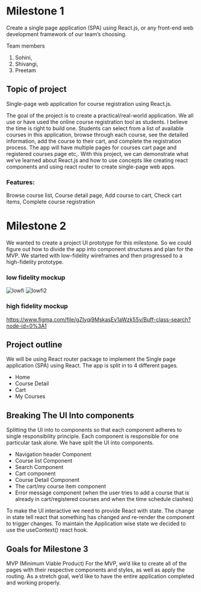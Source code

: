# Milestone 1

Create a single page application (SPA) using React.js, or any front-end web development framework of our team’s choosing.

Team members

1. Sohini,
2. Shivangi, 
3. Preetam



## Topic of project

Single-page web application for course registration using React.js.

The goal of the project is to create a practical/real-world application. We all use or have used the online course registration tool as students. I believe the time is right to build one. Students can select from a list of available courses in this application, browse through each course, see the detailed information, add the course to their cart, and complete the registration process. The app will have multiple pages for courses cart page and registered courses page etc,. With this project, we can demonstrate what we’ve learned about React.js and how to use concepts like creating react components and using react router to create single-page web apps.

### Features:

Browse course list, 
Course detail page, 
Add course to cart, 
Check cart items, 
Complete course registration





# Milestone 2

We wanted to create a project UI prototype for this milestone. So we could figure out how to divide the app into component structures and plan for the MVP. We started with low-fidelity wireframes and then progressed to a high-fidelity prototype.

### low fidelity mockup
![lowfi](https://user-images.githubusercontent.com/60220627/204493681-6392f02e-5f45-44f6-aa48-96136c7c78c4.png)
![lowfi2](https://user-images.githubusercontent.com/60220627/204493690-50f8d7db-8ea1-4608-88aa-e83f0def4fd8.png)


### high fidelity mockup
https://www.figma.com/file/gZIyqi9MskasEv1aWzk55v/Buff-class-search?node-id=0%3A1




## Project outline 
We will be using React router package to implement the Single page application (SPA) using React.
The app is split in to 4 different pages.
- Home
- Course Detail
- Cart
- My Courses


## Breaking The UI Into components
Splitting the UI into to components so that each component adheres to single responsibility principle. Each component is responsible for one particular task alone.
We have split the UI into components.
- Navigation header Component
- Course list Component
- Search Component
- Cart component
- Course Detail Component
- The cart/my course item component
- Error message component (when the user tries to add a course that is already in cart/registered courses and when the time schedule clashes)


To make the UI interactive we need to provide React with state. The change in state tell react that something has changed and re-render the component to trigger changes.
To maintain the Application wise state we decided to use the useContext() react hook.


## Goals for Milestone 3
MVP (Minimum Viable Product)
For the MVP, we’d like to create all of the pages with their respective components and styles, as well as apply the routing. As a stretch goal, we’d like to have the entire application completed and working properly.

